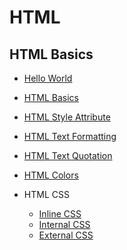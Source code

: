 # HTML
## HTML Basics
- [Hello World](https://github.com/aniketrepo/web-foundations/blob/main/code/html/HelloWorld.html)
- [HTML Basics](https://github.com/aniketrepo/web-foundations/blob/main/code/html/Basics.html)
- [HTML Style Attribute](https://github.com/aniketrepo/web-foundations/blob/main/code/html/StyleAttribute.html)
- [HTML Text Formatting](https://github.com/aniketrepo/web-foundations/blob/main/code/html/TextFormatting.html)
- [HTML Text Quotation](https://github.com/aniketrepo/web-foundations/blob/main/code/html/TextQuotation.html)
- [HTML Colors](https://github.com/aniketrepo/web-foundations/blob/main/code/html/Colors.html)

- HTML CSS
	- [Inline CSS](https://github.com/aniketrepo/web-foundations/blob/main/code/html/InlineCSS.html)
	- [Internal CSS]()
	- [External CSS]()